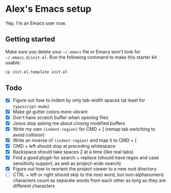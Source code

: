 # Alex's Emacs setup
Yep, I'm an Emacs user now.

## Getting started
Make sure you delete your `~/.emacs` file or Emacs won't look for `~/.emacs.d/init.el`.
Run the following command to make this starter kit usable:

```sh
cp init.el.template init.el
```

## Todo
- [x] Figure out how to indent by only tab-width spaces (at least for `typescript-mode`)
- [x] Make git gutter colors more vibrant
- [x] Don't have scratch buffer when opening files
- [x] Jesus stop asking me about closing modified buffers
- [x] Write my own `(indent-region)` for CMD + ] (remap tab switching to avoid collision)
- [x] Write an inverse of `(indent-region)` and map it to CMD + [
- [x] CMD + left should stop at preceding whitespace
- [x] Backspace should take spaces 2 at a time (like real tabs)
- [x] Find a good plugin for search + replace (should have regex and case sensitivity support, as well as project-wide search)
- [x] Figure out how to reorient the project viewer to a new root directory
- [ ] CTRL + left or right should skip to the next word, but non-alphanumeric characters count as separate words from each other as long as they are different characters